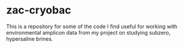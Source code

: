 # zac-cryobac

This is a repository for some of the code I find useful for working with environmental amplicon data from my project on studying subzero, hypersaline brines.
